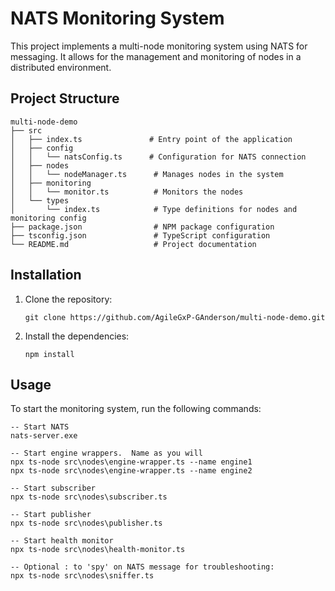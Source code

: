 # NATS Monitoring System

This project implements a multi-node monitoring system using NATS for messaging. It allows for the management and monitoring of nodes in a distributed environment.

## Project Structure

```
multi-node-demo
├── src
│   ├── index.ts               # Entry point of the application
│   ├── config
│   │   └── natsConfig.ts      # Configuration for NATS connection
│   ├── nodes
│   │   └── nodeManager.ts      # Manages nodes in the system
│   ├── monitoring
│   │   └── monitor.ts          # Monitors the nodes
│   └── types
│       └── index.ts            # Type definitions for nodes and monitoring config
├── package.json                # NPM package configuration
├── tsconfig.json               # TypeScript configuration
└── README.md                   # Project documentation
```

## Installation
1. Clone the repository:
   ```
   git clone https://github.com/AgileGxP-GAnderson/multi-node-demo.git
   
   ```

2. Install the dependencies:
   ```
   npm install
   ```

## Usage

To start the monitoring system, run the following commands:
```
-- Start NATS
nats-server.exe

-- Start engine wrappers.  Name as you will
npx ts-node src\nodes\engine-wrapper.ts --name engine1
npx ts-node src\nodes\engine-wrapper.ts --name engine2

-- Start subscriber 
npx ts-node src\nodes\subscriber.ts

-- Start publisher
npx ts-node src\nodes\publisher.ts

-- Start health monitor
npx ts-node src\nodes\health-monitor.ts

-- Optional : to 'spy' on NATS message for troubleshooting:
npx ts-node src\nodes\sniffer.ts

